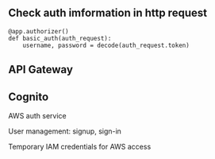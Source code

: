 ## Check auth imformation in http request
```
@app.authorizer()
def basic_auth(auth_request):
    username, password = decode(auth_request.token)
```
## API Gateway

## Cognito
AWS auth service

User management: signup, sign-in

Temporary IAM credentials for AWS access